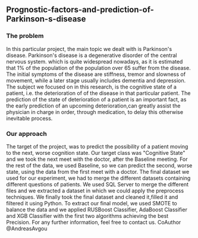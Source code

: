 ## Prognostic-factors-and-prediction-of-Parkinson-s-disease

### The problem
In this particular project, the main topic we dealt with is Parkinson's disease. Parkinson's disease is a degenerative disorder of the central nervous system.
which is quite widespread nowadays, as it is estimated that 1% of the population of the population over 65 suffer from the disease.
The initial symptoms of the disease are stiffness, tremor and slowness of movement, while a later stage usually includes
dementia and depression. The subject we focused on in this research, is the cognitive state of a patient, i.e. the deterioration of
of the disease in that particular patient. The prediction of the state of deterioration of a
patient is an important fact, as the early prediction of an upcoming deterioration,can greatly assist the physician in charge in order, through medication, to
delay this otherwise inevitable process.

### Our approach
The target of the project, was to predict the possibility of a patient moving to the next, worse cognition state. Our target 
class was "Cognitive State" and we took the next meet with the doctor, after the Baseline meeting. For the rest of the data, we used Baseline, so we can predict the 
second, worse state, using the data from the first meet with a doctor. The final dataset we used for our experiment, we had to merge the different datasets 
containing different questions of patients. We used SQL Server to merge the different files and we extracted a dataset in which we could apply the preprocess techniques.
We finally took the final dataset and cleaned it,filled it and filtered it using Python. To extract our final model, we used SMOTE to balance the data 
and we applied RUSBoost Classifier, AdaBoost Classifier and XGB Classifier with the first two algorithms achieving the best Precision. For any further information, feel 
free to contact us.
CoAuthor @AndreasAvgou

